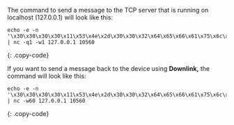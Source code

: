 The command to send a message to the TCP server that is running on localhost (127.0.0.1) will look like this:

```shell
echo -e -n '\x30\x30\x30\x30\x11\x53\x4e\x2d\x30\x30\x32\x64\x65\x66\x61\x75\x6c\x74\x32\x35\x2e\x37\x00\x00\x00' | nc -q1 -w1 127.0.0.1 10560
```
{: .copy-code}

If you want to send a message back to the device using **Downlink,** the command will look like this:

```shell
echo -e -n '\x30\x30\x30\x30\x11\x53\x4e\x2d\x30\x30\x32\x64\x65\x66\x61\x75\x6c\x74\x32\x35\x2e\x37\x00\x00\x00' | nc -w60 127.0.0.1 10560
```
{: .copy-code}